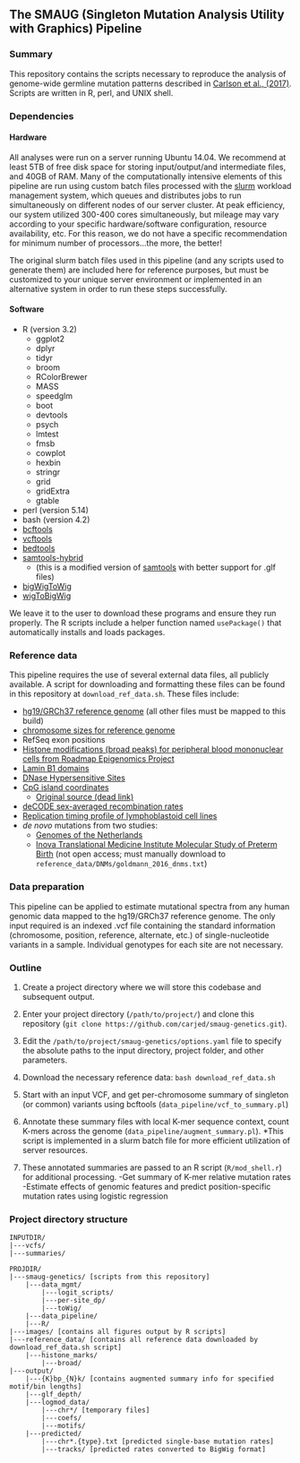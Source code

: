 ## The SMAUG (Singleton Mutation Analysis Utility with Graphics) Pipeline

### Summary

This repository contains the scripts necessary to reproduce the analysis of genome-wide germline mutation patterns described in [Carlson et al., (2017)](http://biorxiv.org/content/early/2017/02/14/108290). Scripts are written in R, perl, and UNIX shell.

### Dependencies

#### Hardware
All analyses were run on a server running Ubuntu 14.04. We recommend at least 5TB of free disk space for storing input/output/and intermediate files, and 40GB of RAM. Many of the computationally intensive elements of this pipeline are run using custom batch files processed with the [slurm](http://slurm.schedmd.com/slurm.html) workload management system, which queues and distributes jobs to run simultaneously on different nodes of our server cluster. At peak efficiency, our system utilized 300-400 cores simultaneously, but mileage may vary according to your specific hardware/software configuration, resource availability, etc. For this reason, we do not have a specific recommendation for minimum number of processors...the more, the better!

The original slurm batch files used in this pipeline (and any scripts used to generate them) are included here for reference purposes, but must be customized to your unique server environment or implemented in an alternative system in order to run these steps successfully.

#### Software
- R (version 3.2)
  - ggplot2
  - dplyr
  - tidyr
  - broom
  - RColorBrewer
  - MASS
  - speedglm
  - boot
  - devtools
  - psych
  - lmtest
  - fmsb
  - cowplot
  - hexbin
  - stringr
  - grid
  - gridExtra
  - gtable
- perl (version 5.14)
- bash (version 4.2)
- [bcftools](http://www.htslib.org/)
- [vcftools](https://vcftools.github.io/index.html)
- [bedtools](http://bedtools.readthedocs.io/en/latest/)
- [samtools-hybrid](https://github.com/statgen/samtools-0.1.7a-hybrid)
  - (this is a modified version of [samtools](http://www.htslib.org/) with better support for .glf files)
- [bigWigToWig](http://hgdownload.cse.ucsc.edu/admin/exe/linux.x86_64/bigWigToWig)
- [wigToBigWig](http://hgdownload.cse.ucsc.edu/admin/exe/linux.x86_64/wigToBigWig)

We leave it to the user to download these programs and ensure they run properly. The R scripts include a helper function named `usePackage()` that automatically installs and loads packages.

### Reference data

This pipeline requires the use of several external data files, all publicly available. A script for downloading and formatting these files can be found in this repository at `download_ref_data.sh`. These files include:

- [hg19/GRCh37 reference genome](ftp://ftp-trace.ncbi.nih.gov/1000genomes/ftp/technical/reference/human_g1k_v37.fasta.gz) (all other files must be mapped to this build)
- [chromosome sizes for reference genome](https://genome.ucsc.edu/goldenpath/help/hg19.chrom.sizes)
- RefSeq exon positions
- [Histone modifications (broad peaks) for peripheral blood mononuclear cells from Roadmap Epigenomics Project](http://egg2.wustl.edu/roadmap/data/byFileType/peaks/consolidated/broadPeak/)
- [Lamin B1 domains](http://hgdownload.cse.ucsc.edu/goldenPath/hg19/database/laminB1Lads.txt.gz)
- [DNase Hypersensitive Sites](http://hgdownload.cse.ucsc.edu/goldenpath/hg19/encodeDCC/wgEncodeRegDnaseClustered/wgEncodeRegDnaseClusteredV3.bed.gz)
- [CpG island coordinates](http://web.stanford.edu/class/bios221/data/model-based-cpg-islands-hg19.txt)
  - [Original source (dead link)](http://rafalab.jhsph.edu/CGI/)
- [deCODE sex-averaged recombination rates](http://hgdownload.cse.ucsc.edu/gbdb/hg19/decode/SexAveraged.bw)
- [Replication timing profile of lymphoblastoid cell lines](http://mccarrolllab.com/wp-content/uploads/2015/03/Koren-et-al-Table-S2.zip)
- *de novo* mutations from two studies:
  - [Genomes of the Netherlands](https://molgenis26.target.rug.nl/downloads/gonl_public/variants/release5.2/GoNL_DNMs.txt)
  - [Inova Translational Medicine Institute Molecular Study of Preterm Birth](http://www.nature.com/ng/journal/v48/n8/extref/ng.3597-S3.xlsx) (not open access; must manually download to `reference_data/DNMs/goldmann_2016_dnms.txt`)

### Data preparation

This pipeline can be applied to estimate mutational spectra from any human genomic data mapped to the hg19/GRCh37 reference genome. The only input required is an indexed .vcf file containing the standard information (chromosome, position, reference, alternate, etc.) of single-nucleotide variants in a sample. Individual genotypes for each site are not necessary.

### Outline
1. Create a project directory where we will store this codebase and subsequent output.

1. Enter your project directory (`/path/to/project/`) and clone this repository (`git clone https://github.com/carjed/smaug-genetics.git`).

1. Edit the `/path/to/project/smaug-genetics/options.yaml` file to specify the absolute paths to the input directory, project folder, and other parameters.

1. Download the necessary reference data:
  `bash download_ref_data.sh`

1. Start with an input VCF, and get per-chromosome summary of singleton (or common) variants using bcftools (`data_pipeline/vcf_to_summary.pl`)

1. Annotate these summary files with local K-mer sequence context, count  K-mers across the genome (`data_pipeline/augment_summary.pl`). *This script is implemented in a slurm batch file for more efficient utilization of server resources.

1. These annotated summaries are passed to an R script (`R/mod_shell.r`) for additional processing.
-Get summary of K-mer relative mutation rates
-Estimate effects of genomic features and predict position-specific mutation rates using logistic regression

### Project directory structure

```
INPUTDIR/
|---vcfs/
|---summaries/

PROJDIR/
|---smaug-genetics/ [scripts from this repository]
    |---data_mgmt/
        |---logit_scripts/
        |---per-site_dp/
        |---toWig/
    |---data_pipeline/
    |---R/
|---images/ [contains all figures output by R scripts]
|---reference_data/ [contains all reference data downloaded by download_ref_data.sh script]
    |---histone_marks/
        |---broad/
|---output/
    |---{K}bp_{N}k/ [contains augmented summary info for specified motif/bin lengths]
    |---glf_depth/
    |---logmod_data/
        |---chr*/ [temporary files]
        |---coefs/
        |---motifs/
    |---predicted/
        |---chr*.{type}.txt [predicted single-base mutation rates]
        |---tracks/ [predicted rates converted to BigWig format]
```
